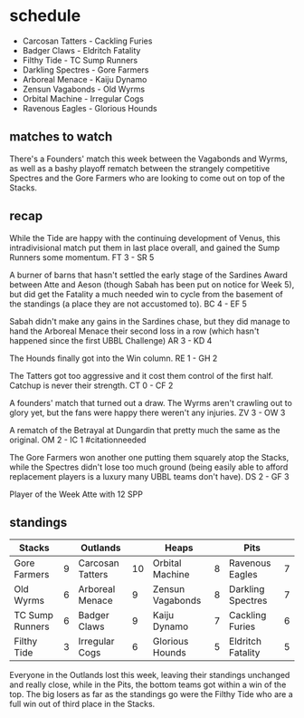 # schedule

* Carcosan Tatters - Cackling Furies
* Badger Claws - Eldritch Fatality 
* Filthy Tide - TC Sump Runners
* Darkling Spectres - Gore Farmers  
* Arboreal Menace - Kaiju Dynamo
* Zensun Vagabonds - Old Wyrms
* Orbital Machine  - Irregular Cogs
* Ravenous Eagles - Glorious Hounds

## matches to watch

There's a Founders' match this week between the Vagabonds and Wyrms, as well as a bashy playoff rematch between the strangely competitive Spectres and the Gore Farmers who are looking to come out on top of the Stacks.

## recap

While the Tide are happy with the continuing development of Venus, this intradivisional match put them in last place overall, and gained the Sump Runners some momentum. FT 3 - SR 5

A burner of barns that hasn't settled the early stage of the Sardines Award between Atte and Aeson (though Sabah has been put on notice for Week 5), but did get the Fatality a much needed win to cycle from the basement of the standings (a place they are not accustomed to). BC 4 - EF 5

Sabah didn't make any gains in the Sardines chase, but they did manage to hand the Arboreal Menace their second loss in a row (which hasn't happened since the first UBBL Challenge) AR 3 - KD 4

The Hounds finally got into the Win column. RE 1 - GH 2

The Tatters got too aggressive and it cost them control of the first half. Catchup is never their strength. CT 0 - CF 2

A founders' match that turned out a draw. The Wyrms aren't crawling out to glory yet, but the fans were happy there weren't any injuries. ZV 3 - OW 3

A rematch of the Betrayal at Dungardin that pretty much the same as the original. OM 2 - IC 1 #citationneeded

The Gore Farmers won another one putting them squarely atop the Stacks, while the Spectres didn't lose too much ground (being easily able to afford replacement players is a luxury many UBBL teams don't have). DS 2 - GF 3

Player of the Week Atte with 12 SPP

## standings

| Stacks |  | Outlands |  | Heaps |  | Pits |  |
|-------|-----|--|--|------|------|--|--|
| Gore Farmers | 9 | Carcosan Tatters | 10 | Orbital Machine | 8 | Ravenous Eagles | 7 |
| Old Wyrms | 6 | Arboreal Menace | 9 | Zensun Vagabonds | 8 | Darkling Spectres | 7 |
| TC Sump Runners | 6 | Badger Claws | 9 | Kaiju Dynamo | 7 | Cackling Furies | 6 |
| Filthy Tide | 3 | Irregular Cogs | 6 | Glorious Hounds | 5 | Eldritch Fatality | 5 |

Everyone in the Outlands lost this week, leaving their standings unchanged and really close, while in the Pits, the bottom teams got within a win of the top. The big losers as far as the standings go were the Filthy Tide who are a full win out of third place in the Stacks.